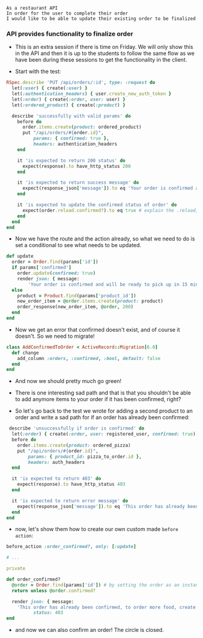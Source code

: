 ```
As a restaurant API
In order for the user to complete their order
I would like to be able to update their existing order to be finalized
```
### API provides functionality to finalize order

- This is an extra session if there is time on Friday. We will only show this in the API and then it is up to the students to follow the same flow as we have been during these sessions to get the functionality in the client. 

- Start with the test:

```ruby
RSpec.describe 'PUT /api/orders/:id', type: :request do
  let(:user) { create(:user) }
  let(:authentication_headers) { user.create_new_auth_token }
  let(:order) { create(:order, user: user) }
  let(:ordered_product) { create(:product) }

  describe 'successfully with valid params' do
    before do
      order.items.create(product: ordered_product)
      put "/api/orders/#{order.id}",
          params: { confirmed: true },
          headers: authentication_headers
    end

    it 'is expected to return 200 status' do
      expect(response).to have_http_status 200
    end

    it 'is expected to return success message' do
      expect(response_json['message']).to eq 'Your order is confirmed and will be ready to pick up in 15 min to a quarter'
    end

    it 'is expected to update the confirmed status of order' do
      expect(order.reload.confirmed?).to eq true # explain the .reload, maybe even not have it from the beginning and then show them that we have to reload the resource to be able to see any updates 
    end
  end
end
```
- Now we have the route and the action already, so what we need to do is set a conditional to see what needs to be updated. 

```ruby
def update
  order = Order.find(params['id'])
  if params['confirmed']
    order.update(confirmed: true)
    render json: { message:
        'Your order is confirmed and will be ready to pick up in 15 min to a quarter' }
  else
    product = Product.find(params['product_id'])
    new_order_item = @order.items.create(product: product)
    order_response(new_order_item, @order, 200)
  end
end

```
- Now we get an error that confirmed doesn't exist, and of course it doesn't. So we need to migrate! 

```ruby
class AddConfirmedToOrder < ActiveRecord::Migration[6.0]
  def change
    add_column :orders, :confirmed, :bool, default: false
  end
end
```
- And now we should pretty much go green! 

- There is one interesting sad path and that is that you shouldn't be able to add anymore items to your order if it has been confirmed, right? 

- So let's go back to the test we wrote for adding a second product to an order and write a sad path for if an order has already been confirmed: 

```ruby
 describe 'unsuccessfully if order is confirmed' do
  let(:order) { create(:order, user: registered_user, confirmed: true) }
  before do
    order.items.create(product: ordered_pizza)
    put "/api/orders/#{order.id}",
        params: { product_id: pizza_to_order.id },
        headers: auth_headers
  end

  it 'is expected to return 403' do
    expect(response).to have_http_status 403
  end

  it 'is expected to return error message' do
    expect(response_json['message']).to eq 'This order has already been confirmed, to order more food, create a new order'
  end
end
```
- now, let's show them how to create our own custom made `before action`:

```ruby
before_action :order_confirmed?, only: [:update]

# ...

private 

def order_confirmed?
  @order = Order.find(params['id']) # by setting the order as an instance variable then we can use it as @order in create method and doesn't have to find that instance in the db over and over
  return unless @order.confirmed?

  render json: { message:
    'This order has already been confirmed, to order more food, create a new order' },
          status: 403
end

```

- and now we can also confirm an order! The circle is closed. 
